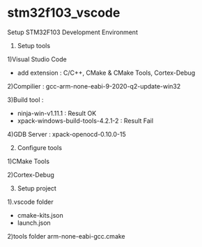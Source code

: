 # stm32f103_vscode

Setup STM32F103 Development Environment

1. Setup tools

 1)Visual Studio Code
   - add extension : C/C++, CMake & CMake Tools, Cortex-Debug
   
 2)Compilier  : gcc-arm-none-eabi-9-2020-q2-update-win32
 
 3)Build tool : 
   - ninja-win-v1.11.1 : Result OK
   - xpack-windows-build-tools-4.2.1-2 : Result Fail
   
 4)GDB Server : xpack-openocd-0.10.0-15

2. Configure tools

 1)CMake Tools
 
 2)Cortex-Debug
 
3. Setup project

 1).vscode folder
   - cmake-kits.json
   - launch.json
   
 2)tools folder
    arm-none-eabi-gcc.cmake
